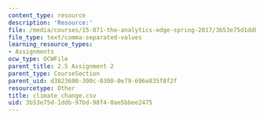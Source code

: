 ```yaml
---
content_type: resource
description: 'Resource:'
file: /media/courses/15-071-the-analytics-edge-spring-2017/3b53e75d1ddb97bd98f40ae5bbee2475_climate_change.csv
file_type: text/comma-separated-values
learning_resource_types:
- Assignments
ocw_type: OCWFile
parent_title: 2.5 Assignment 2
parent_type: CourseSection
parent_uid: d3823600-300c-0300-0e79-696e835f8f2f
resourcetype: Other
title: climate_change.csv
uid: 3b53e75d-1ddb-97bd-98f4-0ae5bbee2475
---
```

